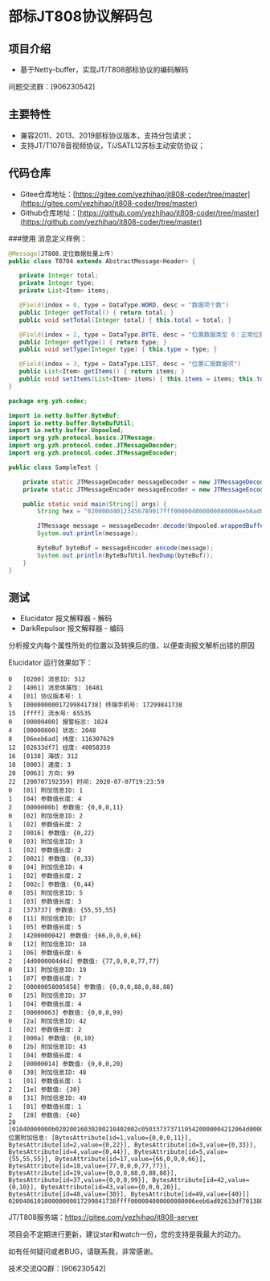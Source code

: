 部标JT808协议解码包
====================
## 项目介绍
* 基于Netty-buffer，实现JT/T808部标协议的编码解码

问题交流群：[906230542]

## 主要特性
* 兼容2011、2013、2019部标协议版本，支持分包请求；
* 支持JT/T1078音视频协议，T/JSATL12苏标主动安防协议；

## 代码仓库
 * Gitee仓库地址：[https://gitee.com/yezhihao/jt808-coder/tree/master](https://gitee.com/yezhihao/jt808-coder/tree/master)
 * Github仓库地址：[https://github.com/yezhihao/jt808-coder/tree/master](https://github.com/yezhihao/jt808-coder/tree/master)


###使用
 消息定义样例：
 ```java
@Message(JT808.定位数据批量上传)
public class T0704 extends AbstractMessage<Header> {

    private Integer total;
    private Integer type;
    private List<Item> items;

    @Field(index = 0, type = DataType.WORD, desc = "数据项个数")
    public Integer getTotal() { return total; }
    public void setTotal(Integer total) { this.total = total; }

    @Field(index = 2, type = DataType.BYTE, desc = "位置数据类型 0：正常位置批量汇报，1：盲区补报")
    public Integer getType() { return type; }
    public void setType(Integer type) { this.type = type; }

    @Field(index = 3, type = DataType.LIST, desc = "位置汇报数据项")
    public List<Item> getItems() { return items; }    
    public void setItems(List<Item> items) { this.items = items; this.total = items.size(); }
}
```

```java
package org.yzh.codec;

import io.netty.buffer.ByteBuf;
import io.netty.buffer.ByteBufUtil;
import io.netty.buffer.Unpooled;
import org.yzh.protocol.basics.JTMessage;
import org.yzh.protocol.codec.JTMessageDecoder;
import org.yzh.protocol.codec.JTMessageEncoder;

public class SampleTest {

    private static JTMessageDecoder messageDecoder = new JTMessageDecoder("org.yzh.protocol");
    private static JTMessageEncoder messageEncoder = new JTMessageEncoder("org.yzh.protocol");

    public static void main(String[] args) {
        String hex = "020000d40123456789017fff000004000000080006eeb6ad02633df7013800030063200707192359642f000000400101020a0a02010a1e00640001b2070003640e200707192359000100000061646173200827111111010101652f000000410202020a0000000a1e00c8000516150006c81c20070719235900020000000064736d200827111111020202662900000042031e012c00087a23000a2c2a200707192359000300000074706d732008271111110303030067290000004304041e0190000bde31000d90382007071923590004000000006273642008271111110404049d";

        JTMessage message = messageDecoder.decode(Unpooled.wrappedBuffer(ByteBufUtil.decodeHexDump(hex)));
        System.out.println(message);

        ByteBuf byteBuf = messageEncoder.encode(message);
        System.out.println(ByteBufUtil.hexDump(byteBuf));
    }
}
```

## 测试
* Elucidator 报文解释器 - 解码
* DarkRepulsor 报文解释器 - 编码

分析报文内每个属性所处的位置以及转换后的值，以便查询报文解析出错的原因

Elucidator 运行效果如下：
```
0	[0200] 消息ID: 512
2	[4061] 消息体属性: 16481
4	[01] 协议版本号: 1
5	[00000000017299841738] 终端手机号: 17299841738
15	[ffff] 流水号: 65535
0	[00000400] 报警标志: 1024
4	[00000800] 状态: 2048
8	[06eeb6ad] 纬度: 116307629
12	[02633df7] 经度: 40058359
16	[0138] 海拔: 312
18	[0003] 速度: 3
20	[0063] 方向: 99
22	[200707192359] 时间: 2020-07-07T19:23:59
0	[01] 附加信息ID: 1
1	[04] 参数值长度: 4
2	[0000000b] 参数值: {0,0,0,11}
0	[02] 附加信息ID: 2
1	[02] 参数值长度: 2
2	[0016] 参数值: {0,22}
0	[03] 附加信息ID: 3
1	[02] 参数值长度: 2
2	[0021] 参数值: {0,33}
0	[04] 附加信息ID: 4
1	[02] 参数值长度: 2
2	[002c] 参数值: {0,44}
0	[05] 附加信息ID: 5
1	[03] 参数值长度: 3
2	[373737] 参数值: {55,55,55}
0	[11] 附加信息ID: 17
1	[05] 参数值长度: 5
2	[4200000042] 参数值: {66,0,0,0,66}
0	[12] 附加信息ID: 18
1	[06] 参数值长度: 6
2	[4d0000004d4d] 参数值: {77,0,0,0,77,77}
0	[13] 附加信息ID: 19
1	[07] 参数值长度: 7
2	[00000058005858] 参数值: {0,0,0,88,0,88,88}
0	[25] 附加信息ID: 37
1	[04] 参数值长度: 4
2	[00000063] 参数值: {0,0,0,99}
0	[2a] 附加信息ID: 42
1	[02] 参数值长度: 2
2	[000a] 参数值: {0,10}
0	[2b] 附加信息ID: 43
1	[04] 参数值长度: 4
2	[00000014] 参数值: {0,0,0,20}
0	[30] 附加信息ID: 48
1	[01] 参数值长度: 1
2	[1e] 参数值: {30}
0	[31] 附加信息ID: 49
1	[01] 参数值长度: 1
2	[28] 参数值: {40}
28	[01040000000b02020016030200210402002c05033737371105420000004212064d0000004d4d1307000000580058582504000000632a02000a2b040000001430011e310128] 位置附加信息: [BytesAttribute[id=1,value={0,0,0,11}], BytesAttribute[id=2,value={0,22}], BytesAttribute[id=3,value={0,33}], BytesAttribute[id=4,value={0,44}], BytesAttribute[id=5,value={55,55,55}], BytesAttribute[id=17,value={66,0,0,0,66}], BytesAttribute[id=18,value={77,0,0,0,77,77}], BytesAttribute[id=19,value={0,0,0,88,0,88,88}], BytesAttribute[id=37,value={0,0,0,99}], BytesAttribute[id=42,value={0,10}], BytesAttribute[id=43,value={0,0,0,20}], BytesAttribute[id=48,value={30}], BytesAttribute[id=49,value={40}]]
020040610100000000017299841738ffff000004000000080006eeb6ad02633df701380003006320070719235901040000000b02020016030200210402002c05033737371105420000004212064d0000004d4d1307000000580058582504000000632a02000a2b040000001430011e31012863
```

JT/T808服务端：https://gitee.com/yezhihao/jt808-server

项目会不定期进行更新，建议star和watch一份，您的支持是我最大的动力。

如有任何疑问或者BUG，请联系我，非常感谢。

技术交流QQ群：[906230542]
